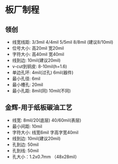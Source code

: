 # 板厂制程

## 领创

* 线宽线距: 3/3mil  4/4mil  5/5mil   8/8mil  (建议8/10mil)
* 位号大小: 高20mil 宽20mil
* 字符大小: 高40mil 宽40mil
* 线到边: 10mil(建议20mil)
* v-cut到铜皮:  8-10mil(h=1.6)
* 单边孔环: 4mil(过孔)  6mil(器件)
* 最小孔径: 6mil
* 最小槽孔: 20mil
* 最小孔距: 8mil(同)  10mil(不同)

## 金辉-用于纸板碳油工艺

* 线宽: 8mil/20(底层)  40/60mil(表层)
* 最小间距: 10mil
* 字符大小: 线宽6mil 字高字宽40mil
* 线到边:  10mil(建议20mil)
* 孔到边: 50mil
* 孔到线: 50mil
* 孔大小：1.2x0.7mm   （48x28mil）